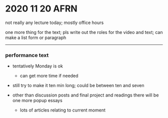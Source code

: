 <!-- 2020-11-20-AFRN -->
# 2020 11 20 AFRN

not really any lecture today; mostly office hours

one more thing for the text; pls write out the roles for the video and text; can make a list form or paragraph

---

### performance text

- tentatively Monday is ok
  - can get more time if needed

- still try to make it ten min long; could be between ten and seven

- other than discussion posts and final project and readings there will be one more popup essays
  - lots of articles relating to current moment

<!--
Abbreviation Key
-->
